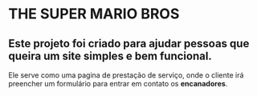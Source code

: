 <h1>THE SUPER MARIO BROS</h1>

<H2>Este projeto foi criado para ajudar pessoas que queira um site simples e bem funcional.</H2>

<p>Ele serve como uma pagina de prestação de serviço, onde o cliente irá preencher um formulário para entrar em contato os <strong>encanadores</strong>.</p>
